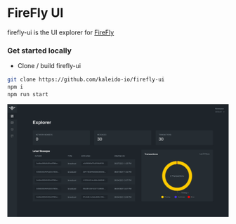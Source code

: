 # FireFly UI

firefly-ui is the UI explorer for [FireFly](https://github.com/kaleido-io/firefly)

### Get started locally

* Clone / build firefly-ui
```bash
git clone https://github.com/kaleido-io/firefly-ui
npm i
npm run start
```

![FireFly Explorer Dashboard](./docs/ff-dashboard.png)